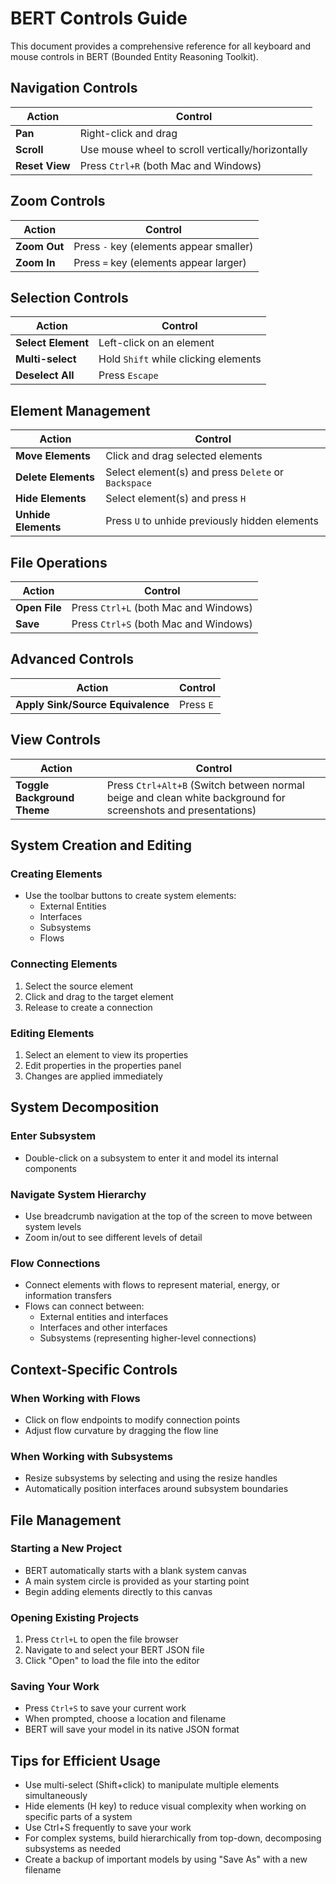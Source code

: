 # BERT Controls Guide

This document provides a comprehensive reference for all keyboard and mouse controls in BERT (Bounded Entity Reasoning Toolkit).

## Navigation Controls

| Action | Control |
|--------|---------|
| **Pan** | Right-click and drag |
| **Scroll** | Use mouse wheel to scroll vertically/horizontally |
| **Reset View** | Press `Ctrl+R` (both Mac and Windows) |

## Zoom Controls

| Action | Control |
|--------|---------|
| **Zoom Out** | Press `-` key (elements appear smaller) |
| **Zoom In** | Press `=` key (elements appear larger) |

## Selection Controls

| Action | Control |
|--------|---------|
| **Select Element** | Left-click on an element |
| **Multi-select** | Hold `Shift` while clicking elements |
| **Deselect All** | Press `Escape` |

## Element Management

| Action | Control |
|--------|---------|
| **Move Elements** | Click and drag selected elements |
| **Delete Elements** | Select element(s) and press `Delete` or `Backspace` |
| **Hide Elements** | Select element(s) and press `H` |
| **Unhide Elements** | Press `U` to unhide previously hidden elements |

## File Operations

| Action | Control |
|--------|---------|
| **Open File** | Press `Ctrl+L` (both Mac and Windows) |
| **Save** | Press `Ctrl+S` (both Mac and Windows) |

## Advanced Controls

| Action | Control |
|--------|---------|
| **Apply Sink/Source Equivalence** | Press `E` |

## View Controls

| Action | Control |
|--------|---------|
| **Toggle Background Theme** | Press `Ctrl+Alt+B` (Switch between normal beige and clean white background for screenshots and presentations) |

## System Creation and Editing

### Creating Elements
- Use the toolbar buttons to create system elements:
  - External Entities 
  - Interfaces
  - Subsystems
  - Flows

### Connecting Elements
1. Select the source element
2. Click and drag to the target element
3. Release to create a connection

### Editing Elements
1. Select an element to view its properties
2. Edit properties in the properties panel
3. Changes are applied immediately

## System Decomposition

### Enter Subsystem
- Double-click on a subsystem to enter it and model its internal components

### Navigate System Hierarchy
- Use breadcrumb navigation at the top of the screen to move between system levels
- Zoom in/out to see different levels of detail

### Flow Connections
- Connect elements with flows to represent material, energy, or information transfers
- Flows can connect between:
  - External entities and interfaces
  - Interfaces and other interfaces
  - Subsystems (representing higher-level connections)

## Context-Specific Controls

### When Working with Flows
- Click on flow endpoints to modify connection points
- Adjust flow curvature by dragging the flow line

### When Working with Subsystems
- Resize subsystems by selecting and using the resize handles
- Automatically position interfaces around subsystem boundaries

## File Management

### Starting a New Project
- BERT automatically starts with a blank system canvas
- A main system circle is provided as your starting point
- Begin adding elements directly to this canvas

### Opening Existing Projects
1. Press `Ctrl+L` to open the file browser
2. Navigate to and select your BERT JSON file
3. Click "Open" to load the file into the editor

### Saving Your Work
- Press `Ctrl+S` to save your current work
- When prompted, choose a location and filename
- BERT will save your model in its native JSON format

## Tips for Efficient Usage

- Use multi-select (Shift+click) to manipulate multiple elements simultaneously
- Hide elements (H key) to reduce visual complexity when working on specific parts of a system
- Use Ctrl+S frequently to save your work
- For complex systems, build hierarchically from top-down, decomposing subsystems as needed
- Create a backup of important models by using "Save As" with a new filename
